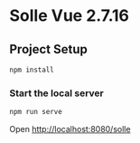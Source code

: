 # Solle Vue 2.7.16

## Project Setup

```sh
npm install
```

### Start the local server

```sh
npm run serve
```

Open [http://localhost:8080/solle](http://localhost:8080/solle)
